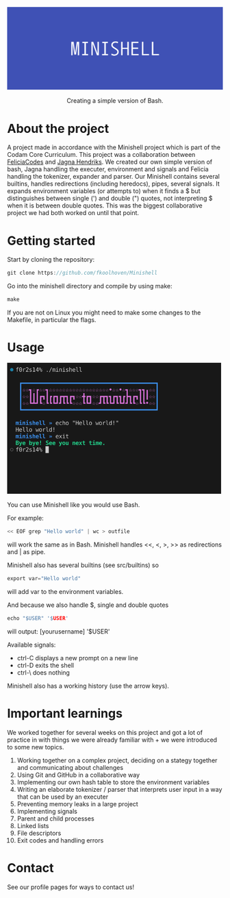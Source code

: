 <div align="center">
  <img src="img/MINISHELL.png" alt="logo" width="1000" height="auto" />
  <p>Creating a simple version of Bash.</p>
</div>

# About the project

A project made in accordance with the Minishell project which is part of the Codam Core Curriculum. This project was a collaboration between [FeliciaCodes](https://github.com/fkoolhoven) and [Jagna Hendriks](https://github.com/jshendriks).
We created our own simple version of bash, Jagna handling the executer, environment and signals and Felicia handling the tokenizer, expander and parser. Our Minishell contains several builtins, handles redirections (including heredocs), pipes, several signals. It expands environment variables (or attempts to)
when it finds a $ but distinguishes between single (') and double (") quotes, not interpreting $ when it is between double quotes. This was the biggest collaborative project we had both worked on until that point. 


# Getting started

Start by cloning the repository:
```c
git clone https://github.com/fkoolhoven/Minishell
```
Go into the minishell directory and compile by using make:
```c
make
```
If you are not on Linux you might need to make some changes to the Makefile, in particular the flags.

# Usage

<img src="img/HelloWorld.png" alt="logo" width="500" height="auto"/>

You can use Minishell like you would use Bash.

For example:
```c
<< EOF grep "Hello world" | wc > outfile 
```
will work the same as in Bash. Minishell handles <<, <, >, >> as redirections and | as pipe.

Minishell also has several builtins (see src/builtins) so
```c
export var="Hello world"
```
will add var to the environment variables.

And because we also handle $, single and double quotes
```c
echo "$USER" '$USER'
```
will output: [yourusername] '$USER'

Available signals:
- ctrl-C displays a new prompt on a new line
- ctrl-D exits the shell
- ctrl-\ does nothing

Minishell also has a working history (use the arrow keys).

# Important learnings

We worked together for several weeks on this project and got a lot of practice in with things we were already familiar with + we were introduced to some new topics.

1. Working together on a complex project, deciding on a stategy together and communicating about challenges
2. Using Git and GitHub in a collaborative way
3. Implementing our own hash table to store the environment variables
4. Writing an elaborate tokenizer / parser that interprets user input in a way that can be used by an executer 
5. Preventing memory leaks in a large project
6. Implementing signals
7. Parent and child processes
8. Linked lists
9. File descriptors
10. Exit codes and handling errors

# Contact

See our profile pages for ways to contact us!

